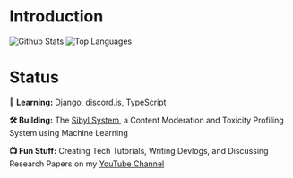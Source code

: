 # Introduction

![Github Stats](https://github-readme-stats.vercel.app/api?username=dragonejt&theme=nord&show_icons=true)
![Top Languages](https://github-readme-stats.vercel.app/api/top-langs/?username=dragonejt&theme=nord)

# Status
**🤔 Learning:** Django, discord.js, TypeScript

**🛠️ Building:** The [Sibyl System](https://github.com/dragonejt/sibyl), a Content Moderation and Toxicity Profiling System using Machine Learning

**📺 Fun Stuff:** Creating Tech Tutorials, Writing Devlogs, and Discussing Research Papers on my [YouTube Channel](https://www.youtube.com/@dragonejt)
